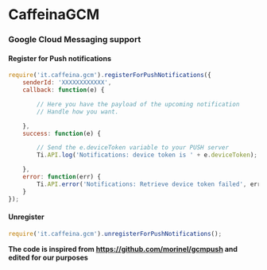 # CaffeinaGCM

### Google Cloud Messaging support

#### Register for Push notifications

```js
require('it.caffeina.gcm').registerForPushNotifications({
	senderId: 'XXXXXXXXXXXX',
	callback: function(e) {

		// Here you have the payload of the upcoming notification
		// Handle how you want.

	},
	success: function(e) {

		// Send the e.deviceToken variable to your PUSH server
		Ti.API.log('Notifications: device token is ' + e.deviceToken);

	},
	error: function(err) {
		Ti.API.error('Notifications: Retrieve device token failed', err);
	}
});
```


#### Unregister

```js
require('it.caffeina.gcm').unregisterForPushNotifications();
```


**The code is inspired from https://github.com/morinel/gcmpush and edited for our purposes**